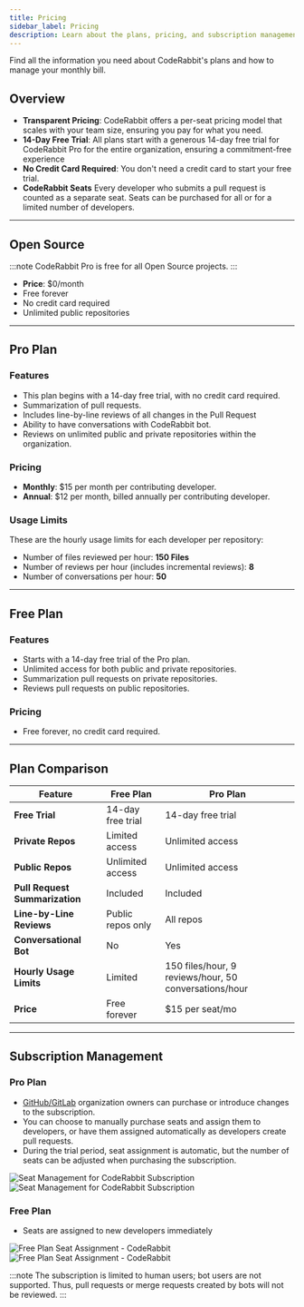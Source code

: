 ```yaml
---
title: Pricing
sidebar_label: Pricing
description: Learn about the plans, pricing, and subscription management of CodeRabbit.
---
```


Find all the information you need about CodeRabbit's plans and how to manage your monthly bill.

## Overview

- **Transparent Pricing**: CodeRabbit offers a per-seat pricing model that
  scales with your team size, ensuring you pay for what you need.
- **14-Day Free Trial**: All plans start with a generous 14-day free trial for
  CodeRabbit Pro for the entire organization, ensuring a commitment-free
  experience
- **No Credit Card Required**: You don't need a credit card to start your free
  trial.
- **CodeRabbit Seats** Every developer who submits a pull request is counted as
  a separate seat. Seats can be purchased for all or for a limited number of
  developers.

---

## Open Source

:::note
CodeRabbit Pro is free for all Open Source projects.
:::

- **Price**: $0/month
- Free forever
- No credit card required
- Unlimited public repositories

---

## Pro Plan

### Features

- This plan begins with a 14-day free trial, with no credit card required.
- Summarization of pull requests.
- Includes line-by-line reviews of all changes in the Pull Request
- Ability to have conversations with CodeRabbit bot.
- Reviews on unlimited public and private repositories within the organization.

### Pricing

- **Monthly**: $15 per month per contributing developer.
- **Annual**: $12 per month, billed annually per contributing developer.

### Usage Limits

These are the hourly usage limits for each developer per repository:

- Number of files reviewed per hour: **150 Files**
- Number of reviews per hour (includes incremental reviews): **8**
- Number of conversations per hour: **50**

---

## Free Plan

### Features

- Starts with a 14-day free trial of the Pro plan.
- Unlimited access for both public and private repositories.
- Summarization pull requests on private repositories.
- Reviews pull requests on public repositories.

### Pricing

- Free forever, no credit card required.

---

## Plan Comparison

| Feature                        | Free Plan         | Pro Plan                                              |
| ------------------------------ | ----------------- | ----------------------------------------------------- |
| **Free Trial**                 | 14-day free trial | 14-day free trial                                     |
| **Private Repos**              | Limited access    | Unlimited access                                      |
| **Public Repos**               | Unlimited access  | Unlimited access                                      |
| **Pull Request Summarization** | Included          | Included                                              |
| **Line-by-Line Reviews**       | Public repos only | All repos                                             |
| **Conversational Bot**         | No                | Yes                                                   |
| **Hourly Usage Limits**        | Limited           | 150 files/hour, 9 reviews/hour, 50 conversations/hour |
| **Price**                      | Free forever      | $15 per seat/mo                                       |

---

## Subscription Management

### Pro Plan

- [GitHub/GitLab](docs/tools/tools.md) organization owners can purchase or introduce changes to the
  subscription.
- You can choose to manually purchase seats and assign them to developers, or
  have them assigned automatically as developers create pull requests.
- During the trial period, seat assignment is automatic, but the number of seats
  can be adjusted when purchasing the subscription.

![Seat Management for CodeRabbit Subscription](/img/about/cr_seat_manage_dark.png#gh-dark-mode-only)
![Seat Management for CodeRabbit Subscription](/img/about/cr_seat_manage_light.png#gh-light-mode-only)

### Free Plan

- Seats are assigned to new developers immediately

![Free Plan Seat Assignment - CodeRabbit](/img/about/cr_seat_free_dark.png#gh-dark-mode-only)
![Free Plan Seat Assignment - CodeRabbit](/img/about/cr_seat_free_light.png#gh-light-mode-only)

:::note
The subscription is limited to human users; bot users are not
supported. Thus, pull requests or merge requests created by bots will not be
reviewed.
:::
